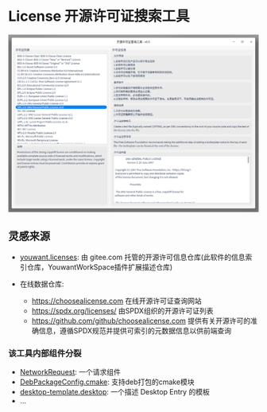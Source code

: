 # License 开源许可证搜索工具

![](2022-01-13-16-14-28.png)

## 灵感来源

* [youwant.licenses][youwant-license]: 由 gitee.com 托管的开源许可信息仓库(此软件的信息索引仓库，YouwantWorkSpace插件扩展描述仓库)

* 在线数据仓库:
    * https://choosealicense.com 在线开源许可证查询网站
    * https://spdx.org/licenses/ 由SPDX组织的开源许可证列表
    * https://github.com/github/choosealicense.com 提供有关开源许可的准确信息，遵循SPDX规范并提供可索引的元数据信息以供前端查询


[youwant-license]: https://gitee.com/zinface/youwant.license


### 该工具内部组件分裂

* [NetworkRequest][network-request]: 一个请求组件
* [DebPackageConfig.cmake][cmake-package-deb]: 支持deb打包的cmake模块
* [desktop-template.desktop][desktop-template]: 一个描述 Desktop Entry 的模板
* ...

[network-request]: https://gitee.com/zinface/youwant.qt/tree/master/Components/NetworkRequest
[cmake-package-deb]: https://gitee.com/zinface/youwant.cmake/tree/master/cmake-package-deb-template/cmake
[desktop-template]:https://gitee.com/zinface/youwant.linux/blob/master/freedesktop/desktop-template.desktop